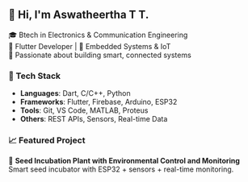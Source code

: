## 👋 Hi, I'm Aswatheertha T T.
🎓 Btech in Electronics & Communication Engineering  
📱 Flutter Developer | 🔧 Embedded Systems & IoT  
🌱 Passionate about building smart, connected systems

### 🔧 Tech Stack
- **Languages**: Dart, C/C++, Python
- **Frameworks**: Flutter, Firebase, Arduino, ESP32
- **Tools**: Git, VS Code, MATLAB, Proteus
- **Others**: REST APIs, Sensors, Real-time Data

### 📈 Featured Project
🚀 **Seed Incubation Plant with Environmental Control and Monitoring**  
Smart seed incubator with ESP32 + sensors + real-time monitoring.  
